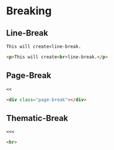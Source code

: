 # Breaking

## Line-Break
```gularen
This will create<line-break.
```
```html
<p>This will create<br>line-break.</p>
```

## Page-Break
```gularen
<<
```
```html
<div class="page-break"></div>
```

## Thematic-Break
```gularen
<<<
```
```html
<hr>
```
